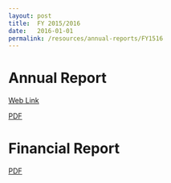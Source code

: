 ```yaml
---
layout: post
title:  FY 2015/2016
date:   2016-01-01
permalink: /resources/annual-reports/FY1516
---
```


# **Annual Report**
[Web Link](https://www.sentosa.gov.sg/sentosaAR15_16/index.html)

[PDF](/resources/annual-reports/files/Sentosa_AR_1516.pdf)


# **Financial Report**
[PDF](/resources/annual-reports/files/Sentosa_AR_1516_Financial_Report.pdf)